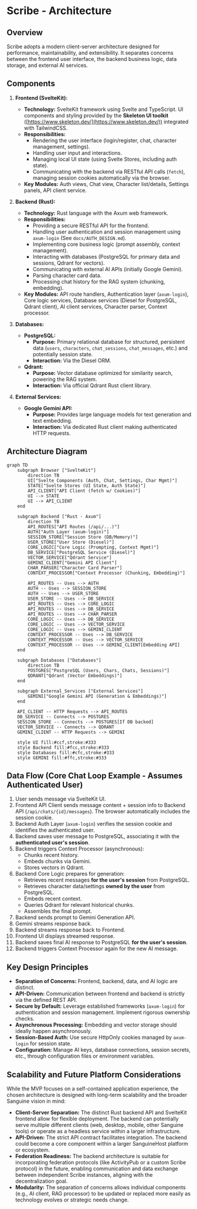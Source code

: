 # Scribe - Architecture

## Overview

Scribe adopts a modern client-server architecture designed for performance, maintainability, and extensibility. It separates concerns between the frontend user interface, the backend business logic, data storage, and external AI services.

## Components

1.  **Frontend (SvelteKit):**
    *   **Technology:** SvelteKit framework using Svelte and TypeScript. UI components and styling provided by the **Skeleton UI toolkit** ([https://www.skeleton.dev/](https://www.skeleton.dev/)) integrated with TailwindCSS.
    *   **Responsibilities:**
        *   Rendering the user interface (login/register, chat, character management, settings).
        *   Handling user input and interactions.
        *   Managing local UI state (using Svelte Stores, including auth state).
        *   Communicating with the backend via RESTful API calls (`fetch`), managing session cookies automatically via the browser.
    *   **Key Modules:** Auth views, Chat view, Character list/details, Settings panels, API client service.

2.  **Backend (Rust):**
    *   **Technology:** Rust language with the Axum web framework.
    *   **Responsibilities:**
        *   Providing a secure RESTful API for the frontend.
        *   Handling user authentication and session management using `axum-login` (See `docs/AUTH_DESIGN.md`).
        *   Implementing core business logic (prompt assembly, context management).
        *   Interacting with databases (PostgreSQL for primary data and sessions, Qdrant for vectors).
        *   Communicating with external AI APIs (initially Google Gemini).
        *   Parsing character card data.
        *   Processing chat history for the RAG system (chunking, embedding).
    *   **Key Modules:** API route handlers, Authentication layer (`axum-login`), Core logic services, Database services (Diesel for PostgreSQL, Qdrant client), AI client services, Character parser, Context processor.

3.  **Databases:**
    *   **PostgreSQL:**
        *   **Purpose:** Primary relational database for structured, persistent data (`users`, `characters`, `chat_sessions`, `chat_messages`, etc.) and potentially session state.
        *   **Interaction:** Via the Diesel ORM.
    *   **Qdrant:**
        *   **Purpose:** Vector database optimized for similarity search, powering the RAG system.
        *   **Interaction:** Via official Qdrant Rust client library.

4.  **External Services:**
    *   **Google Gemini API:**
        *   **Purpose:** Provides large language models for text generation and text embedding.
        *   **Interaction:** Via dedicated Rust client making authenticated HTTP requests.

## Architecture Diagram

```mermaid
graph TD
    subgraph Browser ["SvelteKit"]
        direction TB
        UI["Svelte Components (Auth, Chat, Settings, Char Mgmt)"]
        STATE["Svelte Stores (UI State, Auth State)"]
        API_CLIENT["API Client (fetch w/ Cookies)"]
        UI --> STATE
        UI --> API_CLIENT
    end

    subgraph Backend ["Rust - Axum"]
        direction TB
        API_ROUTES["API Routes (/api/...)"]
        AUTH["Auth Layer (axum-login)"]
        SESSION_STORE["Session Store (DB/Memory)"]
        USER_STORE["User Store (Diesel)"]
        CORE_LOGIC["Core Logic (Prompting, Context Mgmt)"]
        DB_SERVICE["PostgreSQL Service (Diesel)"]
        VECTOR_SERVICE["Qdrant Service"]
        GEMINI_CLIENT["Gemini API Client"]
        CHAR_PARSER["Character Card Parser"]
        CONTEXT_PROCESSOR["Context Processor (Chunking, Embedding)"]

        API_ROUTES -- Uses --> AUTH
        AUTH -- Uses --> SESSION_STORE
        AUTH -- Uses --> USER_STORE
        USER_STORE -- Uses --> DB_SERVICE
        API_ROUTES -- Uses --> CORE_LOGIC
        API_ROUTES -- Uses --> DB_SERVICE
        API_ROUTES -- Uses --> CHAR_PARSER
        CORE_LOGIC -- Uses --> DB_SERVICE
        CORE_LOGIC -- Uses --> VECTOR_SERVICE
        CORE_LOGIC -- Uses --> GEMINI_CLIENT
        CONTEXT_PROCESSOR -- Uses --> DB_SERVICE
        CONTEXT_PROCESSOR -- Uses --> VECTOR_SERVICE
        CONTEXT_PROCESSOR -- Uses --> GEMINI_CLIENT[Embedding API]
    end

    subgraph Databases ["Databases"]
        direction TB
        POSTGRES["PostgreSQL (Users, Chars, Chats, Sessions)"]
        QDRANT["Qdrant (Vector Embeddings)"]
    end

    subgraph External_Services ["External Services"]
        GEMINI["Google Gemini API (Generation & Embeddings)"]
    end

    API_CLIENT -- HTTP Requests --> API_ROUTES
    DB_SERVICE -- Connects --> POSTGRES
    SESSION_STORE -- Connects --> POSTGRES[If DB backed]
    VECTOR_SERVICE -- Connects --> QDRANT
    GEMINI_CLIENT -- HTTP Requests --> GEMINI

    style UI fill:#ccf,stroke:#333
    style Backend fill:#fcc,stroke:#333
    style Databases fill:#cfc,stroke:#333
    style GEMINI fill:#ffc,stroke:#333
```

## Data Flow (Core Chat Loop Example - Assumes Authenticated User)

1.  User sends message via SvelteKit UI.
2.  Frontend API Client sends message content + session info to Backend API (`/api/chats/{id}/messages`). The browser automatically includes the session cookie.
3.  Backend Auth Layer (`axum-login`) verifies the session cookie and identifies the authenticated user.
4.  Backend saves user message to PostgreSQL, associating it with the **authenticated user's session**.
5.  Backend triggers Context Processor (asynchronous):
    *   Chunks recent history.
    *   Embeds chunks via Gemini.
    *   Stores vectors in Qdrant.
6.  Backend Core Logic prepares for generation:
    *   Retrieves recent messages **for the user's session** from PostgreSQL.
    *   Retrieves character data/settings **owned by the user** from PostgreSQL.
    *   Embeds recent context.
    *   Queries Qdrant for relevant historical chunks.
    *   Assembles the final prompt.
7.  Backend sends prompt to Gemini Generation API.
8.  Gemini streams response back.
9.  Backend streams response back to Frontend.
10. Frontend UI displays streamed response.
11. Backend saves final AI response to PostgreSQL **for the user's session**.
12. Backend triggers Context Processor again for the new AI message.

## Key Design Principles

*   **Separation of Concerns:** Frontend, backend, data, and AI logic are distinct.
*   **API-Driven:** Communication between frontend and backend is strictly via the defined REST API.
*   **Secure by Default:** Leverage established frameworks (`axum-login`) for authentication and session management. Implement rigorous ownership checks.
*   **Asynchronous Processing:** Embedding and vector storage should ideally happen asynchronously.
*   **Session-Based Auth:** Use secure HttpOnly cookies managed by `axum-login` for session state.
*   **Configuration:** Manage AI keys, database connections, session secrets, etc., through configuration files or environment variables.

## Scalability and Future Platform Considerations

While the MVP focuses on a self-contained application experience, the chosen architecture is designed with long-term scalability and the broader Sanguine vision in mind:

*   **Client-Server Separation:** The distinct Rust backend API and SvelteKit frontend allow for flexible deployment. The backend can potentially serve multiple different clients (web, desktop, mobile, other Sanguine tools) or operate as a headless service within a larger infrastructure.
*   **API-Driven:** The strict API contract facilitates integration. The backend could become a core component within a larger SanguineHost platform or ecosystem.
*   **Federation Readiness:** The backend architecture is suitable for incorporating federation protocols (like ActivityPub or a custom Scribe protocol) in the future, enabling communication and data exchange between independent Scribe instances, aligning with the decentralization goal.
*   **Modularity:** The separation of concerns allows individual components (e.g., AI client, RAG processor) to be updated or replaced more easily as technology evolves or strategic needs change.
